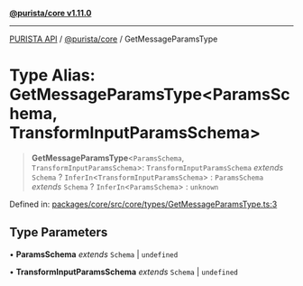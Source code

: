 [**@purista/core v1.11.0**](../README.md)

***

[PURISTA API](../../../packages.md) / [@purista/core](../README.md) / GetMessageParamsType

# Type Alias: GetMessageParamsType\<ParamsSchema, TransformInputParamsSchema\>

> **GetMessageParamsType**\<`ParamsSchema`, `TransformInputParamsSchema`\>: `TransformInputParamsSchema` *extends* `Schema` ? `InferIn`\<`TransformInputParamsSchema`\> : `ParamsSchema` *extends* `Schema` ? `InferIn`\<`ParamsSchema`\> : `unknown`

Defined in: [packages/core/src/core/types/GetMessageParamsType.ts:3](https://github.com/puristajs/purista/blob/master/packages/core/src/core/types/GetMessageParamsType.ts#L3)

## Type Parameters

• **ParamsSchema** *extends* `Schema` \| `undefined`

• **TransformInputParamsSchema** *extends* `Schema` \| `undefined`
